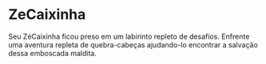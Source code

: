 # ZeCaixinha
Seu ZéCaixinha ficou preso em um labirinto repleto de desafios. Enfrente uma aventura repleta de quebra-cabeças ajudando-lo encontrar a salvação dessa emboscada maldita. 
